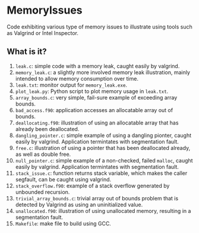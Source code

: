 # MemoryIssues
Code exhibiting various type of memory issues to illustrate using tools
such as Valgrind or Intel Inspector.

## What is it?
1. `leak.c`: simple code with a memory leak, caught easily by valgrind.
1. `memory_leak.c`: a slightly more involved memory leak illustration,
    mainly intended to allow memory consumption over time.
1. `leak.txt`: monitor output for `memory_leak.exe`.
1. `plot_leak.py`: Python script to plot memory usage in `leak.txt`.
1. `array_bounds.c`: very simple, fail-sure example of exceeding array
    bounds.
1. `bad_access.f90`: application accesses an allocatable array out of
    bounds.
1. `deallocating.f90`: illustration of using an allocatable array that
    has already been deallocated.
1. `dangling_pointer.c`: simple example of using a dangling pionter,
    caught easily by valgrind. Application termintates with segmentation
    fault.
1. `free.c`: illustration of using a pointer that has been deallocated
    already, as well as double free.
1. `null_pointer.c`: simple example of a non-checked, failed `malloc`,
    caught easily by valgrind. Application termintates with segmentation
    fault.
1. `stack_issue.c`: function returns stack variable, which makes the
    caller segfault, can be caught using valgrind.
1. `stack_overflow.f90`: example of a stack overflow generated by 
    unbounded recursion.
1. `trivial_array_bounds.c`: trivial array out of bounds problem that
    is detected by Valgrind as using an uninitialized value.
1. `unallocated.f90`: illustration of using unallocated memory,
    resulting in a segmentation fault.
1. `Makefile`: make file to build using GCC.
